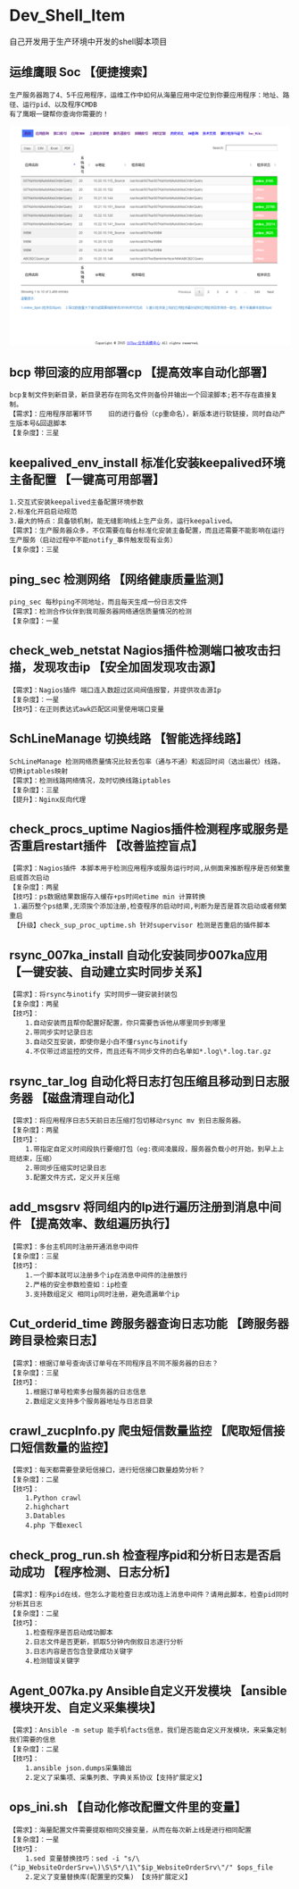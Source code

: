 # Dev_Shell_Item
自己开发用于生产环境中开发的shell脚本项目

## 运维鹰眼 Soc 【便捷搜索】
    生产服务器跑了4、5千应用程序，运维工作中如何从海量应用中定位到你要应用程序：地址、路径、运行pid、以及程序CMDB
    有了鹰眼一键帮你查询你需要的！
   ![image](https://github.com/Luolired/Dev_Shell_Item/blob/master/bcp/img/aaa.png)  

## bcp 带回滚的应用部署cp 【提高效率自动化部署】
    bcp复制文件到新目录，新目录若存在同名文件则备份并输出一个回滚脚本;若不存在直接复制。
    【需求】：应用程序部署环节    旧的进行备份（cp重命名），新版本进行软链接，同时自动产生版本号&回退脚本
    【复杂度】：三星

## keepalived_env_install 标准化安装keepalived环境主备配置 【一键高可用部署】
    1.交互式安装keepalived主备配置环境参数
    2.标准化开启启动规范
    3.最大的特点：具备锁机制，能无缝影响线上生产业务，运行keepalived。
    【需求】：生产服务器众多，不仅需要在每台标准化安装主备配置，而且还需要不能影响在运行生产服务（启动过程中不能notify_事件触发现有业务）
    【复杂度】：三星
    
## ping_sec 检测网络 【网络健康质量监测】
    ping_sec 每秒ping不同地址，而且每天生成一份日志文件
    【需求】：检测合作伙伴到我司服务器网络通信质量情况的检测
    【复杂度】：一星

## check_web_netstat Nagios插件检测端口被攻击扫描，发现攻击ip 【安全加固发现攻击源】
    【需求】：Nagios插件 端口连入数超过区间阀值报警，并提供攻击源Ip
    【复杂度】：一星
    【技巧】：在正则表达式awk匹配区间里使用端口变量

## SchLineManage 切换线路 【智能选择线路】
    SchLineManage 检测网络质量情况比较丢包率（通与不通）和返回时间（选出最优）线路，切换iptables映射
    【需求】：检测线路网络情况，及时切换线路iptables
    【复杂度】：三星
    【提升】：Nginx反向代理
    
## check_procs_uptime  Nagios插件检测程序或服务是否重启restart插件 【改善监控盲点】
    【需求】：Nagios插件 本脚本用于检测应用程序或服务运行时间,从侧面来推断程序是否频繁重启或首次启动
    【复杂度】：两星
    【技巧】：ps数据结果数据存入缓存+ps时间etime min 计算转换 
     1.遍历整个ps结果,无须挨个添加注册,检查程序的启动时间,判断为是否是首次启动或者频繁重启
     【升级】check_sup_proc_uptime.sh 针对supervisor 检测是否重启的插件脚本

## rsync_007ka_install  自动化安装同步007ka应用  【一键安装、自动建立实时同步关系】
    【需求】：将rsync与inotify 实时同步一键安装封装包
    【复杂度】：两星
    【技巧】：
        1.自动安装而且帮你配置好配置，你只需要告诉他从哪里同步到哪里
        2.带同步实时记录日志
        3.自动交互安装，即使你是小白不懂rsync与inotify
        4.不仅带过滤监控的文件，而且还有不同步文件的白名单如*.log\*.log.tar.gz
        

## rsync_tar_log  自动化将日志打包压缩且移动到日志服务器 【磁盘清理自动化】
    【需求】：将应用程序日志5天前日志压缩打包切移动rsync mv 到日志服务器。
    【复杂度】：两星
    【技巧】：
        1.带指定自定义时间段执行要缩打包（eg:夜间凌晨段，服务器负载小时开始，到早上上班结束，压缩）
        2.带同步压缩实时记录日志
        3.配置文件方式，定义开关压缩

## add_msgsrv  将同组内的Ip进行遍历注册到消息中间件   【提高效率、数组遍历执行】
    【需求】：多台主机同时注册开通消息中间件
    【复杂度】：三星
    【技巧】：
        1.一个脚本就可以注册多个ip在消息中间件的注册放行
        2.严格的安全参数检查如：ip检查
        3.支持数组定义 相同ip同时注册，避免遗漏单个ip

## Cut_orderid_time 跨服务器查询日志功能 【跨服务器跨目录检索日志】
    【需求】：根据订单号查询该订单号在不同程序且不同不服务器的日志？
    【复杂度】：三星
    【技巧】：
        1.根据订单号检索多台服务器的日志信息 
        2.数组定义支持多个服务器地址与日志目录

## crawl_zucpInfo.py 爬虫短信数量监控 【爬取短信接口短信数量的监控】
    【需求】：每天都需要登录短信接口，进行短信接口数量趋势分析？
    【复杂度】：二星
    【技巧】：
        1.Python crawl
        2.highchart
        3.Datables
        4.php 下载execl

## check_prog_run.sh 检查程序pid和分析日志是否启动成功 【程序检测、日志分析】
    【需求】：程序pid在线，但怎么才能检查日志成功连上消息中间件？请用此脚本，检查pid同时分析其日志
    【复杂度】：二星
    【技巧】：
        1.检查程序是否启动成功脚本 
        2.日志文件是否更新，抓取5分钟内倒叙日志逐行分析
        3.日志内容是否包含登录成功关键字 
        4.检测错误关键字

## Agent_007ka.py Ansible自定义开发模块 【ansible模块开发、自定义采集模块】
    【需求】：Ansible -m setup 能手机facts信息，我们是否能自定义开发模块，来采集定制我们需要的信息
    【复杂度】：二星
    【技巧】：
        1.ansible json.dumps采集输出
        2.定义了采集项、采集列表、字典关系协议【支持扩展定义】

## ops_ini.sh 【自动化修改配置文件里的变量】
    【需求】：海量配置文件需要提取相同交接变量，从而在每次新上线是进行相同配置
    【复杂度】：一星
    【技巧】：
        1.sed 变量替换技巧：sed -i "s/\(^ip_WebsiteOrderSrv=\)\S\S*/\1\"$ip_WebsiteOrderSrv\"/" $ops_file
        2.定义了变量替换库(配置里的交集) 【支持扩展定义】


